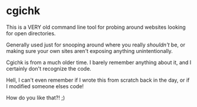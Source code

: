 # cgichk
This is a VERY old command line tool for probing around websites looking for open directories. 

Generally used just for snooping around where you really _shouldn't_ be, or making sure your own sites aren't exposing anything unintentionally.

Cgichk is from a much older time. I barely remember anything about it, and I certainly don't recognize the code. 

Hell, I can't even remember if I wrote this from scratch back in the day, or if I modified someone elses code! 

How do you like that?! ;)
